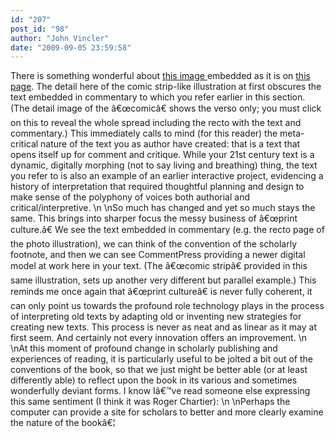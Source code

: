 ```yaml
---
id: "207"
post_id: "98"
author: "John Vincler"
date: "2009-09-05 23:59:58"
---
```

There is something wonderful about <a href="http://www.humanismforsale.org/text/images_full/1.00_Chapter_One/Wing-ZP-535.P12,-Pub.-Terentii-Afri-Comoediae-in-sua-metra-restitutae,-folio.144v-145r.jpg" rel="nofollow"> this image </a> embedded as it is on <a href="http://www.humanismforsale.org/text/archives/98" rel="nofollow"> this page</a>. The detail here of the comic strip-like illustration at first obscures the text embedded in commentary to which you refer earlier in this section. (The detail image of the â€œcomicâ€ shows the verso only; you must click on this to reveal the whole spread including the recto with the text and commentary.) This immediately calls to mind (for this reader) the meta-critical nature of the text you as author have created: that is a text that opens itself up for comment and critique. While your 21st century text is a dynamic, digitally morphing (not to say living and breathing) thing, the text you refer to is also an example of an earlier interactive project, evidencing a history of interpretation that required thoughtful planning and design to make sense of the polyphony of voices both authorial and critical/interpretive.\n\nSo much has changed and yet so much stays the same. This brings into sharper focus the messy business of â€œprint culture.â€ We see the text embedded in commentary (e.g. the recto page of the photo illustration), we can think of the convention of the scholarly footnote, and then we can see CommentPress providing a newer digital model at work here in your text. (The â€œcomic stripâ€ provided in this same illustration, sets up another very different but parallel example.) This reminds me once again that â€œprint cultureâ€ is never fully coherent, it can only point us towards the profound role technology plays in the process of interpreting old texts by adapting old or inventing new strategies for creating new texts. This process is never as neat and as linear as it may at first seem. And certainly not every innovation offers an improvement. \n\nAt this moment of profound change in scholarly publishing and experiences of reading, it is particularly useful to be jolted a bit out of the conventions of the book, so that we just might be better able (or at least differently able) to reflect upon the book in its various and sometimes wonderfully deviant forms. I know Iâ€™ve read someone else expressing this same sentiment (I think it was Roger Chartier): \n\nPerhaps the computer can provide a site for scholars to better and more clearly examine the nature of the bookâ€¦
